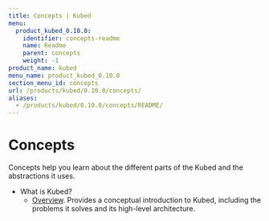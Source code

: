 ```yaml
---
title: Concepts | Kubed
menu:
  product_kubed_0.10.0:
    identifier: concepts-readme
    name: Readme
    parent: concepts
    weight: -1
product_name: kubed
menu_name: product_kubed_0.10.0
section_menu_id: concepts
url: /products/kubed/0.10.0/concepts/
aliases:
  - /products/kubed/0.10.0/concepts/README/
---
```


# Concepts

Concepts help you learn about the different parts of the Kubed and the abstractions it uses.

- What is Kubed?
  - [Overview](/docs/concepts/what-is-kubed/overview.md). Provides a conceptual introduction to Kubed, including the problems it solves and its high-level architecture.

